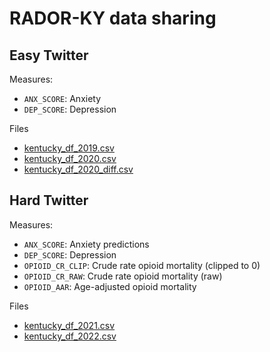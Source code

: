 # RADOR-KY data sharing

## Easy Twitter
Measures:
- `ANX_SCORE`: Anxiety
- `DEP_SCORE`: Depression

Files
* [kentucky_df_2019.csv]()
* [kentucky_df_2020.csv]()
* [kentucky_df_2020_diff.csv]()

## Hard Twitter
Measures:
- `ANX_SCORE`: Anxiety predictions
- `DEP_SCORE`: Depression
- `OPIOID_CR_CLIP`: Crude rate opioid mortality (clipped to 0)
- `OPIOID_CR_RAW`: Crude rate opioid mortality (raw)
- `OPIOID_AAR`: Age-adjusted opioid mortality

Files
* [kentucky_df_2021.csv]()
* [kentucky_df_2022.csv]()

    

